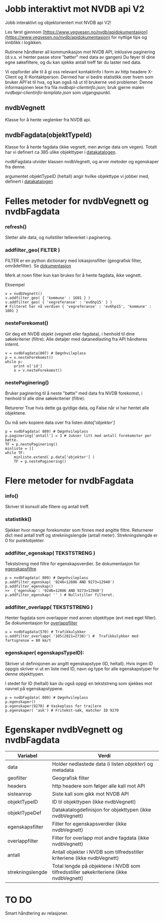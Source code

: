 # Jobb interaktivt mot NVDB api V2 

Jobb interaktivt og objektorientert mot NVDB api V2! 

Les først gjennom [https://www.vegvesen.no/nvdb/apidokumentasjon](https://www.vegvesen.no/nvdb/apidokumentasjon)
for nyttige tips og innblikk i logikken. 

Rutinene håndterer all kommunikasjon mot NVDB API, inklusive paginering (d.v.s. vi henter passe
store "bøtter" med data av gangen) Du føyer til dine egne søkefiltere, og du kan sjekke antall 
treff før du laster ned data. 

Vi oppforder alle til å gi oss relevant kontaktinfo i form av http headere 
X-Client og X-Kontaktperson. Dermed har vi bedre statistikk over hvem som bruker API'et til hva, 
og kan også nå ut til brukerne ved problemer. Denne informasjonen lese fra fila 
*nvdbapi-clientinfo.json*; bruk gjerne malen  *nvdbapi-clientinfo-template.json* som utgangspunkt. 

## nvdbVegnett 

Klasse for å hente veglenker fra NVDB api. 

## nvdbFagdata(objektTypeId) 

Klasse for å hente fagdata (ikke vegnett, men øvrige data om vegen). Totalt har vi definert ca 385 ulike objekttyper
i [datakatalogen](https://www.vegvesen.no/nvdb/apidokumentasjon/#/get/vegobjekttyper). 

nvdbFagdata utvider klassen nvdbVegnett, og arver metoder og egenskaper fra denne. 

argumentet objektTypeID (heltall) angir hvilke objekttype vi jobber med, definert i [datakatalogen](https://www.vegvesen.no/nvdb/apidokumentasjon/#/get/vegobjekttyper)

# Felles metoder for nvdbVegnett og nvdbFagdata


### refresh() 

Sletter alle data, og nullstiller telleverket i paginering. 

### addfilter_geo( FILTER )

FILTER er en python dictionary med lokasjonsfilter (geografisk filter, områdefilter). 
Se [dokumentasjon](https://www.vegvesen.no/nvdb/apidokumentasjon/#/parameter/lokasjonsfilter)

Merk at noen filter kun kan brukes for å hente fagdata, ikke vegnett. 

Eksempel

```
v = nvdbVegnett()
v.addfilter_geo( { 'kommune' : 1601 } )
v.addfilter_geo( { 'vegreferanse' : 'ev6hp15' } )
# Filteret har nå verdien { 'vegreferanse' : 'ev6hp15', 'kommune' : 1601 }
```

### nesteForekomst()

Gir deg ett NVDB objekt (vegnett eller fagdata), i henhold til dine søkekriterier (filtre). Alle detaljer med datanedlasting fra API håndteres internt. 


```
v = nvdbFagdata(807) # Døgnhvileplass
p = v.nesteForekomst()
while p: 
	print o['id']
	o = v.nesteForekomst()
```


### nestePaginering()

Bruker paginering til å neste "bøtte" med data fra NVDB forekomst, i henhold 
til alle dine søkekriterier (filtre). 

Returerer True hvis dette ga gyldige data, og False når vi har hentet alle objektene. 

Du må selv kopiere data over fra listen *data\[\'objekter\'\]*

 
```
p = nvdbFagdata( 809) # Døgnhvileplass 
p.paginering['antall'] = 3 # Jukser litt med antall forekomster per bøtte. 
TF = p.nestePaginering()
minliste = []
while TF: 
    minliste.extend( p.data['objekter'] )
	TF = p.nestePaginering()
```

# Flere metoder for nvdbFagdata

### info()

Skriver til konsoll alle filtere og antall treff. 

### statistikk()

Sjekker hvor mange forekomster som finnes med angitte filtre. Returnerer dict med antall treff 
og  strekningslengde (antall meter). Strekningslengde er 0 for punktobjekter. 


### addfilter_egenskap( TEKSTSTRENG )

Tekststreng med filtre for egenskapsverdier. Se dokumentasjon for [egenskapsfiltre](https://www.vegvesen.no/nvdb/apidokumentasjon/#/parameter/egenskapsfilter)

```
p = nvdbFagdata( 809) # Døgnhvileplass 
p.addfilter_egenskap( '9246=12886 AND 9273=12940') 
p.addfilter_egenskap()
>>  {'egenskap': '9246=12886 AND 9273=12940'} 
p.addfilter_egenskap( '' ) # Nullstiller filteret. 
```

### addfilter_overlapp( TEKSTSTRENG ) 

Henter fagdata som overlapper med annen objekttype (evt med eget filter). Se dokumentasjon for [overlappfilter](https://www.vegvesen.no/nvdb/apidokumentasjon/#/parameter/overlappfilter)

```
u = nvdbFagdata(570) # Trafikkulykker
u.addfilter_overlapp( '105(2021=2738)') #  Trafikkulykker med fartsgrense = 80 km/t
```

### egenskaper( egenskapsTypeID):

Skriver ut definisjonen av angitt egenskapstype (ID, heltall). 
Hvis ingen ID oppgis skriver vi ut en liste med ID, navn og type
for alle egenskapstyper for denne objekttypen. 

I stedet for ID (heltall) kan du også oppgi en tekststreng som sjekkes mot 
navnet på egenskapstypene. 
```
p = nvdbFagdata( 809) # Døgnhvileplass 
p.egenskaper()
p.egenskaper(9270) # Vaskeplass for trailere
p.egenskaper( 'ask') # Fritekst-søk, matcher ID 9270
```


# Egenskaper nvdbVegnett og nvdbFagdata

Variabel | Verdi
---------| --------
data | Holder nedlastede data (i listen *objekter*) og metadata 
geofilter | Geografisk filter
headers | http headere som følger alle kall mot API
sisteanrop | Siste kall som gikk mot NVDB API 
objektTypeID | ID til objekttypen (ikke nvdbVegnett)
objektTypeDef | Datakatalogdefinisjon for objekttypen (ikke nvdbVegnett)
egenskapsfilter | Filter for egenskapsverdier (ikke nvdbVegnett)
overlappfilter | Filter for overlapp mot andre fagdata (ikke nvdbVegnett)
antall | Antall objekter i NVDB som tilfredsstiller kriteriene (ikke nvdbVegnett)
strekningslengde | Total lengde på objektene i NVDB som tilfredsstiller søkekriteriene (ikke nvdbVegnett)


# TO DO 

Smart håndtering av relasjoner. 
